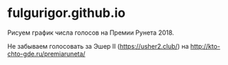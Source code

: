 # fulgurigor.github.io

Рисуем график числа голосов на Премии Рунета 2018.

Не забываем голосовать за Эшер II (https://usher2.club/) на http://kto-chto-gde.ru/premiaruneta/

